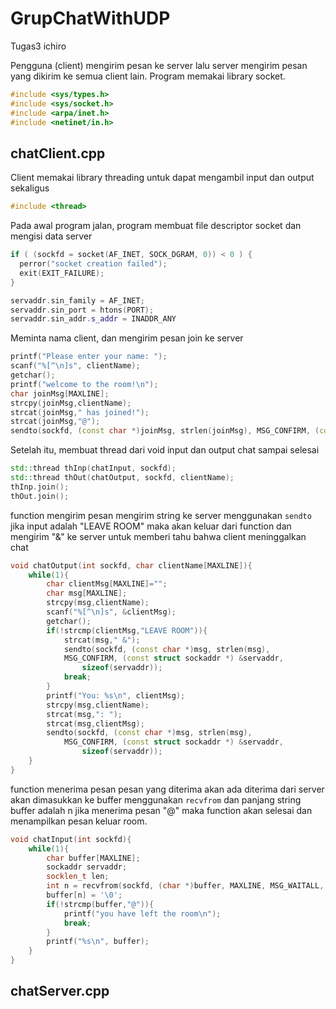 # GrupChatWithUDP
Tugas3 ichiro

Pengguna (client) mengirim pesan ke server lalu server mengirim pesan yang dikirim ke semua client lain.
Program memakai library socket.
```cpp
#include <sys/types.h>
#include <sys/socket.h>
#include <arpa/inet.h>
#include <netinet/in.h>
```
## chatClient.cpp
  Client memakai library threading untuk dapat mengambil input dan output sekaligus
```cpp
#include <thread>
```
  Pada awal program jalan, program membuat file descriptor socket dan mengisi data server
```cpp
if ( (sockfd = socket(AF_INET, SOCK_DGRAM, 0)) < 0 ) {
  perror("socket creation failed");
  exit(EXIT_FAILURE);
}
```
```cpp
servaddr.sin_family = AF_INET;
servaddr.sin_port = htons(PORT);
servaddr.sin_addr.s_addr = INADDR_ANY
```
  Meminta nama client, dan mengirim pesan join ke server
```cpp
printf("Please enter your name: ");
scanf("%[^\n]s", clientName);
getchar();
printf("welcome to the room!\n");
char joinMsg[MAXLINE];
strcpy(joinMsg,clientName);
strcat(joinMsg," has joined!");
strcat(joinMsg,"@");
sendto(sockfd, (const char *)joinMsg, strlen(joinMsg), MSG_CONFIRM, (const struct sockaddr *) &servaddr, sizeof(servaddr));
```
  Setelah itu, membuat thread dari void input dan output chat sampai selesai
```cpp
std::thread thInp(chatInput, sockfd);
std::thread thOut(chatOutput, sockfd, clientName);
thInp.join();
thOut.join();
```
  function mengirim pesan
  mengirim string ke server menggunakan `sendto`
  jika input adalah "LEAVE ROOM" maka akan keluar dari function dan mengirim "&" ke server untuk memberi tahu bahwa client meninggalkan chat
```cpp
void chatOutput(int sockfd, char clientName[MAXLINE]){
    while(1){
        char clientMsg[MAXLINE]="";
        char msg[MAXLINE];
        strcpy(msg,clientName);
        scanf("%[^\n]s", &clientMsg);
        getchar();
        if(!strcmp(clientMsg,"LEAVE ROOM")){
            strcat(msg," &");    
            sendto(sockfd, (const char *)msg, strlen(msg),
            MSG_CONFIRM, (const struct sockaddr *) &servaddr,
                sizeof(servaddr));
            break;
        }
        printf("You: %s\n", clientMsg);
        strcpy(msg,clientName);
        strcat(msg,": ");
        strcat(msg,clientMsg);
        sendto(sockfd, (const char *)msg, strlen(msg),
            MSG_CONFIRM, (const struct sockaddr *) &servaddr,
                sizeof(servaddr));
    }
}
```
  function menerima pesan
  pesan yang diterima akan ada diterima dari server akan dimasukkan ke buffer menggunakan `recvfrom` dan panjang string buffer adalah n
  jika menerima pesan "@" maka function akan selesai dan menampilkan pesan keluar room.
```cpp
void chatInput(int sockfd){
    while(1){
        char buffer[MAXLINE];
        sockaddr servaddr;
        socklen_t len;
        int n = recvfrom(sockfd, (char *)buffer, MAXLINE, MSG_WAITALL, (struct sockaddr *) &servaddr, &len);
        buffer[n] = '\0';
        if(!strcmp(buffer,"@")){
            printf("you have left the room\n");
            break;
        }
        printf("%s\n", buffer);
    }
}
```

## chatServer.cpp
